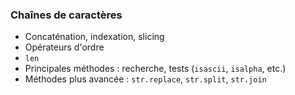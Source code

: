 ### Chaînes de caractères

* Concaténation, indexation, slicing
* Opérateurs d'ordre
* `len`
* Principales méthodes : recherche, tests (`isascii`, `isalpha`, etc.)
* Méthodes plus avancée : `str.replace`, `str.split`, `str.join`
